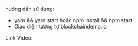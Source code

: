 hướng dẫn sử dụng:

- yarn && yarn start hoặc npm install && npm start
- Giao diện tương tự blockchaindemo.io

Link Video:
